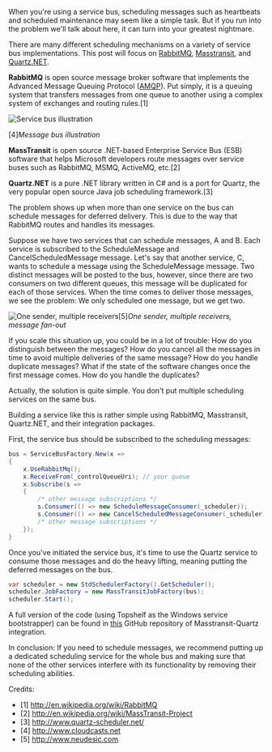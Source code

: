 When you're using a service bus, scheduling messages such as heartbeats and scheduled maintenance may seem like a simple task. But if you run into the problem we'll talk about here, it can turn into your greatest nightmare.

There are many different scheduling mechanisms on a variety of service bus implementations. This post will focus on [RabbitMQ](http://www.rabbitmq.com/), [Masstransit](http://masstransit-project.com/), and [Quartz.NET](http://www.quartz-scheduler.net/).

**RabbitMQ** is open source message broker software that implements the Advanced Message Queuing Protocol ([AMQP](http://en.wikipedia.org/wiki/Advanced_Message_Queuing_Protocol)). Put simply, it is a queuing system that transfers messages from one queue to another using a complex system of exchanges and routing rules.[1]

![Service bus illustration](https://cloudcasts4storage.blob.core.windows.net/bookimages/ServiceBusOverview_files/image005.png)

[4]*Message bus illustration*

**MassTransit** is open source .NET-based Enterprise Service Bus (ESB) software that helps Microsoft developers route messages over service buses such as RabbitMQ, MSMQ, ActiveMQ, etc.[2]

**Quartz.NET** is a pure .NET library written in C# and is a port for Quartz, the very popular open source Java job scheduling framework.[3]

The problem shows up when more than one service on the bus can schedule messages for deferred delivery. This is due to the way that RabbitMQ routes and handles its messages.

Suppose we have two services that can schedule messages,  A and B. Each service is subscribed to the ScheduleMessage and CancelScheduledMessage message. Let's say that another service, C, wants to schedule a message using the ScheduleMessage message. Two distinct messages will be posted to the bus, however, since there are two consumers on two different queues, this message will be duplicated for each of those services. When the time comes to deliver those messages, we see the problem: We only scheduled one message, but we get two.

![One sender, multiple receivers](http://www.neudesic.com/wp-content/uploads/2014/01/servicebus6.jpg)[5]*One sender, multiple receivers, message fan-out*

If you scale this situation up, you could be in a lot of trouble:
How do you distinguish between the messages?
How do you cancel all the messages in time to avoid multiple deliveries of the same message?
How do you handle duplicate messages?
What if the state of the software changes once the first message comes. How do you handle the duplicates?

Actually, the solution is quite simple. You don't put multiple scheduling services on the same bus.

Building a service like this is rather simple using RabbitMQ, Masstransit, Quartz.NET, and their integration packages.

First, the service bus should be subscribed to the scheduling messages:
```C#
bus = ServiceBusFactory.New(x =>
{
	x.UseRabbitMq();
    x.ReceiveFrom(_controlQueueUri); // your queue
    x.Subscribe(s =>
	{
		/* other message subscriptions */
		s.Consumer(() => new ScheduleMessageConsumer(_scheduler));
		s.Consumer(() => new CancelScheduledMessageConsumer(_scheduler));
		/* other message subscriptions */
	});
}
```
Once you've initiated the service bus, it's time to use the Quartz service to consume those messages and do the heavy lifting, meaning putting the deferred messages on the bus.
```C#
var scheduler = new StdSchedulerFactory().GetScheduler();
scheduler.JobFactory = new MassTransitJobFactory(bus);
scheduler.Start();
```
A full version of the code (using Topshelf as the Windows service bootstrapper) can be found in [this](https://github.com/MassTransit/MassTransit-Quartz/tree/master/src/MassTransit.QuartzService) GitHub repository of Masstransit-Quartz integration.

In conclusion: If you need to schedule messages, we recommend putting up a dedicated scheduling service for the whole bus and making sure that none of the other services interfere with its functionality by removing their scheduling abilities.

Credits:

* [1] http://en.wikipedia.org/wiki/RabbitMQ
* [2] http://en.wikipedia.org/wiki/MassTransit-Project
* [3] http://www.quartz-scheduler.net/
* [4] http://www.cloudcasts.net
* [5] http://www.neudesic.com

